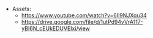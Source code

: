 -   Assets:
    -   <https://www.youtube.com/watch?v=6Il9NJXqu34>
    -   <https://drive.google.com/file/d/1utPd94vVrA117-yBI6N_cEUkEDUVEIxi/view>
